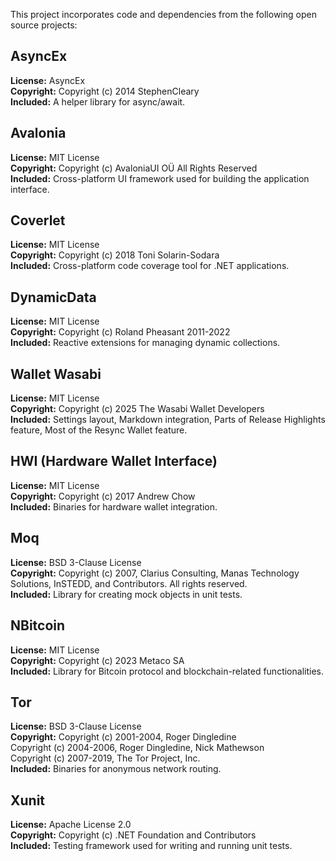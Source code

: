 This project incorporates code and dependencies from the following open source projects:

## AsyncEx
**License:** AsyncEx<br/>
**Copyright:** Copyright (c) 2014 StephenCleary<br/>
**Included:** A helper library for async/await.<br/>

## Avalonia
**License:** MIT License<br/>
**Copyright:** Copyright (c) AvaloniaUI OÜ All Rights Reserved<br/>
**Included:** Cross-platform UI framework used for building the application interface.<br/>

## Coverlet
**License:** MIT License<br/>
**Copyright:** Copyright (c) 2018 Toni Solarin-Sodara<br/>
**Included:** Cross-platform code coverage tool for .NET applications.<br/>

## DynamicData
**License:** MIT License<br/>
**Copyright:** Copyright (c) Roland Pheasant 2011-2022<br/>
**Included:** Reactive extensions for managing dynamic collections.<br/>

## Wallet Wasabi
**License:** MIT License<br/>
**Copyright:** Copyright (c) 2025 The Wasabi Wallet Developers<br/>
**Included:** Settings layout, Markdown integration, Parts of Release Highlights feature, Most of the Resync Wallet feature.<br/>

## HWI (Hardware Wallet Interface)
**License:** MIT License<br/>
**Copyright:** Copyright (c) 2017 Andrew Chow<br/>
**Included:** Binaries for hardware wallet integration.<br/>

## Moq
**License:** BSD 3-Clause License<br/>
**Copyright:** Copyright (c) 2007, Clarius Consulting, Manas Technology Solutions, InSTEDD,
and Contributors. All rights reserved.<br/>
**Included:** Library for creating mock objects in unit tests.<br/>

## NBitcoin
**License:** MIT License<br/>
**Copyright:**  Copyright (c) 2023 Metaco SA<br/>
**Included:** Library for Bitcoin protocol and blockchain-related functionalities.<br/>

## Tor
**License:** BSD 3-Clause License<br/>
**Copyright:** Copyright (c) 2001-2004, Roger Dingledine<br/>
Copyright (c) 2004-2006, Roger Dingledine, Nick Mathewson<br/>
Copyright (c) 2007-2019, The Tor Project, Inc.<br/>
**Included:** Binaries for anonymous network routing.<br/>

## Xunit
**License:** Apache License 2.0<br/>
**Copyright:**  Copyright (c) .NET Foundation and Contributors<br/>
**Included:** Testing framework used for writing and running unit tests.<br/>
